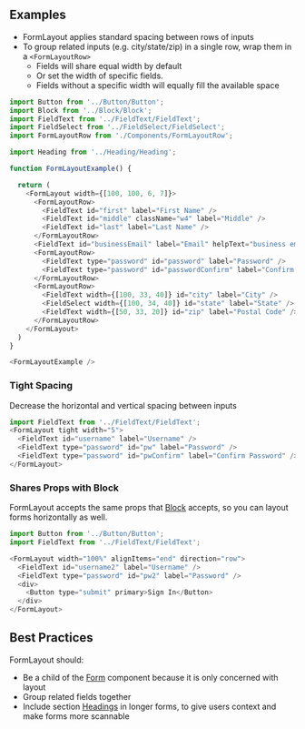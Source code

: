 ## Examples

* FormLayout applies standard spacing between rows of inputs
* To group related inputs (e.g. city/state/zip) in a single row, wrap them in a `<FormLayoutRow>`
  * Fields will share equal width by default
  * Or set the width of specific fields.
  * Fields without a specific width will equally fill the available space

```js
import Button from '../Button/Button';
import Block from '../Block/Block';
import FieldText from '../FieldText/FieldText';
import FieldSelect from '../FieldSelect/FieldSelect';
import FormLayoutRow from './Components/FormLayoutRow';

import Heading from '../Heading/Heading';

function FormLayoutExample() {

  return (
    <FormLayout width={[100, 100, 6, 7]}>
      <FormLayoutRow>
        <FieldText id="first" label="First Name" />
        <FieldText id="middle" className="w4" label="Middle" />
        <FieldText id="last" label="Last Name" />
      </FormLayoutRow>
      <FieldText id="businessEmail" label="Email" helpText="business email address" />
      <FormLayoutRow>
        <FieldText type="password" id="password" label="Password" />
        <FieldText type="password" id="passwordConfirm" label="Confirm Password" />
      </FormLayoutRow>
      <FormLayoutRow>
        <FieldText width={[100, 33, 40]} id="city" label="City" />
        <FieldSelect width={[100, 34, 40]} id="state" label="State" />
        <FieldText width={[50, 33, 20]} id="zip" label="Postal Code" />
      </FormLayoutRow>
    </FormLayout>
  )
}

<FormLayoutExample />

```

### Tight Spacing

Decrease the horizontal and vertical spacing between inputs

```js
import FieldText from '../FieldText/FieldText';
<FormLayout tight width="5">
  <FieldText id="username" label="Username" />
  <FieldText type="password" id="pw" label="Password" />
  <FieldText type="password" id="pwConfirm" label="Confirm Password" />
</FormLayout>
```

### Shares Props with Block

FormLayout accepts the same props that [Block](/#/Components/Block) accepts, so you can layout forms horizontally as well.

```js
import Button from '../Button/Button';
import FieldText from '../FieldText/FieldText';

<FormLayout width="100%" alignItems="end" direction="row">
  <FieldText id="username2" label="Username" />
  <FieldText type="password" id="pw2" label="Password" />
  <div>
    <Button type="submit" primary>Sign In</Button>
  </div>
</FormLayout>

```

## Best Practices

FormLayout should:

* Be a child of the [Form](/#/Components/Form) component because it is only concerned with layout
* Group related fields together
* Include section [Headings](/#/Components/Form) in longer forms, to give users context and make forms more scannable
